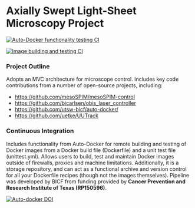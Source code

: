 # Axially Swept Light-Sheet Microscopy Project

[![Auto-Docker functionality testing CI](https://github.com/AdvancedImagingUTSW/ASLM/actions/workflows/autodocker-ci.yml/badge.svg?branch=main)](https://github.com/AdvancedImagingUTSW/ASLM/actions/workflows/autodocker-ci.yml)

[![Image building and testing CI](https://github.com/AdvancedImagingUTSW/ASLM/actions/workflows/container-ci.yml/badge.svg)](https://github.com/AdvancedImagingUTSW/ASLM/actions/workflows/container-ci.yml)

### Project Outline
Adopts an MVC architecture for microscope control. Includes key code contributions from a number of open-source projects, including:
* https://github.com/mesoSPIM/mesoSPIM-control
* https://github.com/bicarlsen/obis_laser_controller
* https://github.com/utsw-bicf/auto-docker/
* https://github.com/uetke/UUTrack


### Continuous Integration
Includes functionality from Auto-Docker for remote building and testing of Docker images from a Docker build file (Dockerfile) and a unit test file (unittest.yml). Allows users to build, test and maintain Docker images outside of firewalls, proxies and machine limitations. Additionally, it is a storage repository, and can act as a functional archive and version control for all your Dockerfile recipes (though not the images themselves). Pipeline was developed by BICF from funding provided by **Cancer Prevention and Research Institute of Texas (RP150596)**.

[![Auto-docker DOI](https://zenodo.org/badge/DOI/10.5281/zenodo.4555891.svg)](https://doi.org/10.5281/zenodo.4555891)
